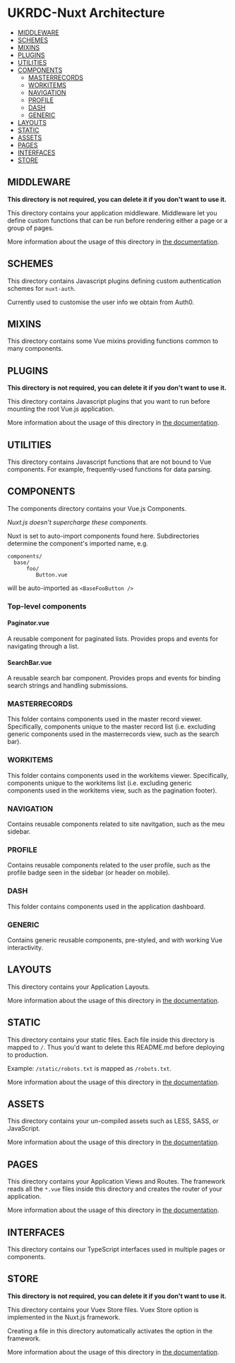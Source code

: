 # UKRDC-Nuxt Architecture

  - [MIDDLEWARE](#middleware)
  - [SCHEMES](#schemes)
  - [MIXINS](#mixins)
  - [PLUGINS](#plugins)
  - [UTILITIES](#utilities)
  - [COMPONENTS](#components)
    - [MASTERRECORDS](#components-masterrecords)
    - [WORKITEMS](#components-workitems)
    - [NAVIGATION](#components-navigation)
    - [PROFILE](#components-profile)
    - [DASH](#components-dash)
    - [GENERIC](#components-generic)
  - [LAYOUTS](#layouts)
  - [STATIC](#static)
  - [ASSETS](#assets)
  - [PAGES](#pages)
  - [INTERFACES](#interfaces)
  - [STORE](#store)

<a name="middleware"></a>

## MIDDLEWARE

**This directory is not required, you can delete it if you don't want to use it.**

This directory contains your application middleware.
Middleware let you define custom functions that can be run before rendering either a page or a group of pages.

More information about the usage of this directory in [the documentation](https://nuxtjs.org/guide/routing#middleware).

<a name="schemes"></a>

## SCHEMES

This directory contains Javascript plugins defining custom authentication schemes for `nuxt-auth`.

Currently used to customise the user info we obtain from Auth0.

<a name="mixins"></a>

## MIXINS

This directory contains some Vue mixins providing functions common to many components.

<a name="plugins"></a>

## PLUGINS

**This directory is not required, you can delete it if you don't want to use it.**

This directory contains Javascript plugins that you want to run before mounting the root Vue.js application.

More information about the usage of this directory in [the documentation](https://nuxtjs.org/guide/plugins).

<a name="utilities"></a>

## UTILITIES

This directory contains Javascript functions that are not bound to Vue components. For example, frequently-used functions for data parsing.

<a name="components"></a>

## COMPONENTS

The components directory contains your Vue.js Components.

_Nuxt.js doesn't supercharge these components._

Nuxt is set to auto-import components found here. Subdirectories determine the component's imported name, e.g.

```none
components/
  base/
      foo/
         Button.vue
```

will be auto-imported as `<BaseFooButton />`

### Top-level components

#### Paginator.vue

A reusable component for paginated lists. Provides props and events for navigating through a list.

#### SearchBar.vue

A reusable search bar component. Provides props and events for binding search strings and handling submissions.

<a name="components-masterrecords"></a>

### MASTERRECORDS

This folder contains components used in the master record viewer. Specifically, components unique to the master record list (i.e. excluding generic components used in the masterrecords view, such as the search bar).

<a name="components-workitems"></a>

### WORKITEMS

This folder contains components used in the workitems viewer. Specifically, components unique to the workitems list (i.e. excluding generic components used in the workitems view, such as the pagination footer).

<a name="components-navigation"></a>

### NAVIGATION

Contains reusable components related to site navitgation, such as the meu sidebar.

<a name="components-profile"></a>

### PROFILE

Contains reusable components related to the user profile, such as the profile badge seen in the sidebar (or header on mobile).

<a name="components-dash"></a>

### DASH

This folder contains components used in the application dashboard.

<a name="components-generic"></a>

### GENERIC

Contains generic reusable components, pre-styled, and with working Vue interactivity.

<a name="layouts"></a>

## LAYOUTS

This directory contains your Application Layouts.

More information about the usage of this directory in [the documentation](https://nuxtjs.org/guide/views#layouts).

<a name="static"></a>

## STATIC

This directory contains your static files.
Each file inside this directory is mapped to `/`.
Thus you'd want to delete this README.md before deploying to production.

Example: `/static/robots.txt` is mapped as `/robots.txt`.

More information about the usage of this directory in [the documentation](https://nuxtjs.org/guide/assets#static).

<a name="assets"></a>

## ASSETS

This directory contains your un-compiled assets such as LESS, SASS, or JavaScript.

More information about the usage of this directory in [the documentation](https://nuxtjs.org/guide/assets#webpacked).

<a name="pages"></a>

## PAGES

This directory contains your Application Views and Routes.
The framework reads all the `*.vue` files inside this directory and creates the router of your application.

More information about the usage of this directory in [the documentation](https://nuxtjs.org/guide/routing).

<a name="interfaces"></a>

## INTERFACES

This directory contains our TypeScript interfaces used in multiple pages or components.

<a name="store"></a>

## STORE

**This directory is not required, you can delete it if you don't want to use it.**

This directory contains your Vuex Store files.
Vuex Store option is implemented in the Nuxt.js framework.

Creating a file in this directory automatically activates the option in the framework.

More information about the usage of this directory in [the documentation](https://nuxtjs.org/guide/vuex-store).

